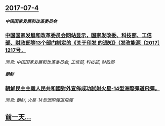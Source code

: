 ## [2017-07-4](/news/2017/07/4/index.md)

##### 中国国家发展和改革委员会
### [中国国家发展和改革委员会网站显示，国家发改委、科技部、工信部、财政部等13个部门制定的《关于印发 的通知》（发改能源〔2017〕1217号，](/news/2017/07/4/中国国家发展和改革委员会网站显示-国家发改委-科技部-工信部-财政部等13个部门制定的-关于印发-的通知-发改能源-2.md)
_消息: 中国国家发展和改革委员会, 工信部, 科技部, 财政部_

##### 朝鲜
### [朝鮮民主主義人民共和國對外宣佈成功試射火星-14型洲際彈道飛彈。 ](/news/2017/07/4/朝鮮民主主義人民共和國對外宣佈成功試射火星-14型洲際彈道飛彈.md)
_消息: 朝鲜, 火星-14型洲際彈道飛彈_

## [前一天...](/news/2017/07/1/index.md)

